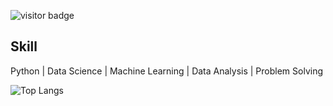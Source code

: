 ![visitor badge](https://visitor-badge.glitch.me/badge?page_id=PankajNk.visitor-badge)



## Skill
Python | Data Science  | Machine Learning | Data Analysis | Problem Solving







![Top Langs](https://github-readme-stats.vercel.app/api/top-langs/?username=PankajNk&langs_count=8&&hide_progress=true)
